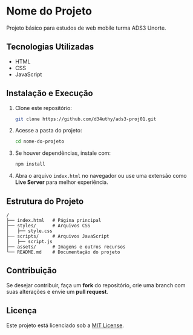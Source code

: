 # Nome do Projeto

Projeto básico para estudos de web mobile turma ADS3 Unorte.

## Tecnologias Utilizadas

- HTML
- CSS
- JavaScript

## Instalação e Execução

1. Clone este repositório:
   ```sh
   git clone https://github.com/d34uthy/ads3-proj01.git
   ```
2. Acesse a pasta do projeto:
   ```sh
   cd nome-do-projeto
   ```
3. Se houver dependências, instale com:
   ```sh
   npm install
   ```
4. Abra o arquivo `index.html` no navegador ou use uma extensão como **Live Server** para melhor experiência.

## Estrutura do Projeto

```
/
├── index.html   # Página principal
├── styles/      # Arquivos CSS
│   ├── style.css
├── scripts/     # Arquivos JavaScript
│   ├── script.js
├── assets/      # Imagens e outros recursos
└── README.md    # Documentação do projeto
```

## Contribuição

Se desejar contribuir, faça um **fork** do repositório, crie uma branch com suas alterações e envie um **pull request**.

## Licença

Este projeto está licenciado sob a [MIT License](LICENSE).